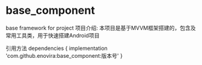 # base_component
base framework for project
项目介绍: 本项目是基于MVVM框架搭建的，包含及常用工具类，用于快速搭建Android项目

引用方法 
dependencies {
    implementation 'com.github.enovira:base_component:版本号'
}

